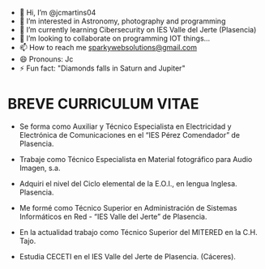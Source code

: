 - 👋 Hi, I’m @jcmartins04
- 👀 I’m interested in Astronomy, photography and programming
- 🌱 I’m currently learning Cibersecurity on IES Valle del Jerte (Plasencia)
- 💞️ I’m looking to collaborate on programming IOT things...
- 📫 How to reach me sparkywebsolutions@gmail.com
- 😄 Pronouns: Jc
- ⚡ Fun fact: "Diamonds falls in Saturn and Jupiter"

<!---
jcmartins04/jcmartins04 is a ✨ special ✨ repository because its `README.md` (this file) appears on your GitHub profile.
You can click the Preview link to take a look at your changes.
--->

# BREVE CURRICULUM VITAE

- Se forma como Auxiliar y Técnico Especialista en Electricidad y Electrónica de Comunicaciones en el “IES Pérez Comendador” de Plasencia.

- Trabaje como Técnico Especialista en Material fotográfico para Audio Imagen, s.a.

- Adquiri el nivel del Ciclo elemental de la E.O.I., en lengua Inglesa. Plasencia.

- Me formé como Técnico Superior en Administración de Sistemas Informáticos en Red - “IES Valle del Jerte” de Plasencia.

- En la actualidad trabajo como Técnico Superior del MITERED en la C.H. Tajo.

- Estudia CECETI en el IES Valle del Jerte de Plasencia. (Cáceres).

